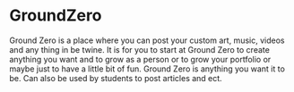 # GroundZero
Ground Zero is a place where you can post your custom art, music, videos and any thing in be twine. It is for you to start at Ground Zero to create anything you want and to grow as a person or to grow your portfolio or maybe just to have a little bit of fun. Ground Zero is anything you want it to be. Can also be used by students to post articles and ect.  
